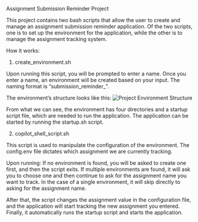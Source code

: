 Assignment Submission Reminder Project


This project contains two bash scripts that allow the user to create and manage an assignment submission reminder application. Of the two scripts, one is to set up the environment for the application, while the other is to manage the assignment tracking system.

How it works:
1. create_environment.sh

Upon running this script, you will be prompted to enter a name. Once you enter a name, an environment will be created based on your input. The naming format is “submission_reminder_<name>”.

The environment’s structure looks like this:
![Project Environment Structure](https://drive.google.com/uc?export=view&id=1ZcFmTyCwvnbTPdCrPd5DEY2xKxRCd8Ot)

From what we can see, the environment has four directories and a startup script file, which are needed to run the application. The application can be started by running the startup.sh script.

2. copilot_shell_script.sh

This script is used to manipulate the configuration of the environment. The config.env file dictates which assignment we are currently tracking.

Upon running:
    If no environment is found, you will be asked to create one first, and then the script exits.
    If multiple environments are found, it will ask you to choose one and then continue to ask for the assignment name you want to track.
    In the case of a single environment, it will skip directly to asking for the assignment name.

After that, the script changes the assignment value in the configuration file, and the application will start tracking the new assignment you entered. Finally, it automatically runs the startup script and starts the application.
